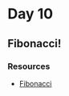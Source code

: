 # Day 10

## Fibonacci!

### Resources
- [Fibonacci](https://developer.mozilla.org/en-US/docs/Glossary/Recursion)